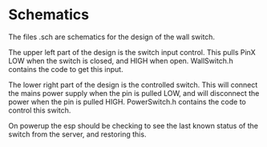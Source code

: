 # Schematics

The files .sch are schematics for the design of the wall switch.

The upper left part of the design is the switch input control.
This pulls PinX LOW when the switch is closed, and HIGH when open.
WallSwitch.h contains the code to get this input.

The lower right part of the design is the controlled switch.
This will connect the mains power supply when the pin is pulled LOW,
and will disconnect the power when the pin is pulled HIGH.
PowerSwitch.h contains the code to control this switch.

On powerup the esp should be checking to see the last known status of the switch from the server, and restoring this.
